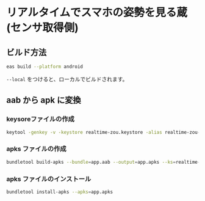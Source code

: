 # リアルタイムでスマホの姿勢を見る蔵 (センサ取得側)
## ビルド方法
```bash
eas build --platform android
```

`--local` をつけると、ローカルでビルドされます。

## aab から apk に変換
### keysoreファイルの作成
```bash
keytool -genkey -v -keystore realtime-zou.keystore -alias realtime-zou-alias -keyalg RSA -keysize 2048 -validity 10000\
```

### apks ファイルの作成
```bash
bundletool build-apks --bundle=app.aab --output=app.apks --ks=realtime-zou.keystore --ks-pass=pass:[pass] --ks-key-alias=realtime-zou --key-pass=pass:[pass]
```

### apks ファイルのインストール
```bash
bundletool install-apks --apks=app.apks
```
